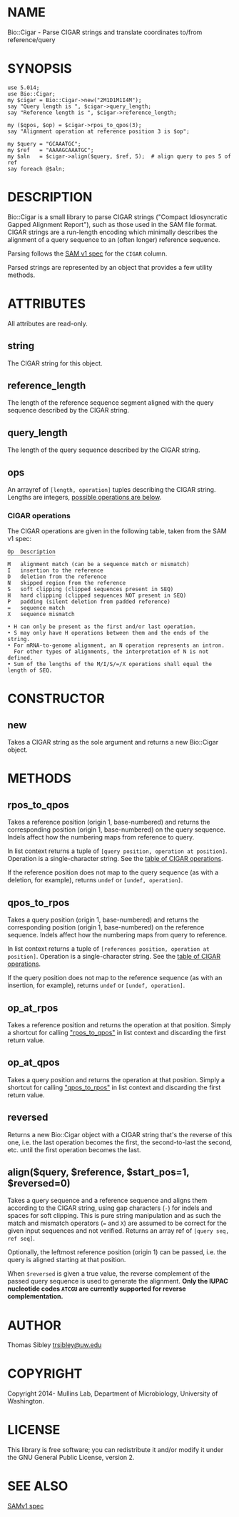 # NAME

Bio::Cigar - Parse CIGAR strings and translate coordinates to/from reference/query

# SYNOPSIS

    use 5.014;
    use Bio::Cigar;
    my $cigar = Bio::Cigar->new("2M1D1M1I4M");
    say "Query length is ", $cigar->query_length;
    say "Reference length is ", $cigar->reference_length;

    my ($qpos, $op) = $cigar->rpos_to_qpos(3);
    say "Alignment operation at reference position 3 is $op";

    my $query = "GCAAATGC";
    my $ref   = "AAAAGCAAATGC";
    my $aln   = $cigar->align($query, $ref, 5);  # align query to pos 5 of ref
    say foreach @$aln;

# DESCRIPTION

Bio::Cigar is a small library to parse CIGAR strings ("Compact Idiosyncratic
Gapped Alignment Report"), such as those used in the SAM file format.  CIGAR
strings are a run-length encoding which minimally describes the alignment of a
query sequence to an (often longer) reference sequence.

Parsing follows the [SAM v1 spec](http://samtools.github.io/hts-specs/SAMv1.pdf)
for the `CIGAR` column.

Parsed strings are represented by an object that provides a few utility
methods.

# ATTRIBUTES

All attributes are read-only.

## string

The CIGAR string for this object.

## reference\_length

The length of the reference sequence segment aligned with the query sequence
described by the CIGAR string.

## query\_length

The length of the query sequence described by the CIGAR string.

## ops

An arrayref of `[length, operation]` tuples describing the CIGAR string.
Lengths are integers, [possible operations are below](#cigar-operations).

### CIGAR operations

The CIGAR operations are given in the following table, taken from the SAM v1
spec:

    Op  Description
    ‾‾‾‾‾‾‾‾‾‾‾‾‾‾‾
    M   alignment match (can be a sequence match or mismatch)
    I   insertion to the reference
    D   deletion from the reference
    N   skipped region from the reference
    S   soft clipping (clipped sequences present in SEQ)
    H   hard clipping (clipped sequences NOT present in SEQ)
    P   padding (silent deletion from padded reference)
    =   sequence match
    X   sequence mismatch

    • H can only be present as the first and/or last operation.
    • S may only have H operations between them and the ends of the string.
    • For mRNA-to-genome alignment, an N operation represents an intron.
      For other types of alignments, the interpretation of N is not defined.
    • Sum of the lengths of the M/I/S/=/X operations shall equal the length of SEQ.

# CONSTRUCTOR

## new

Takes a CIGAR string as the sole argument and returns a new Bio::Cigar object.

# METHODS

## rpos\_to\_qpos

Takes a reference position (origin 1, base-numbered) and returns the
corresponding position (origin 1, base-numbered) on the query sequence.  Indels
affect how the numbering maps from reference to query.

In list context returns a tuple of `[query position, operation at position]`.
Operation is a single-character string.  See the
[table of CIGAR operations](#cigar-operations).

If the reference position does not map to the query sequence (as with a
deletion, for example), returns `undef` or `[undef, operation]`.

## qpos\_to\_rpos

Takes a query position (origin 1, base-numbered) and returns the corresponding
position (origin 1, base-numbered) on the reference sequence.  Indels affect
how the numbering maps from query to reference.

In list context returns a tuple of `[references position, operation at position]`.
Operation is a single-character string.  See the
[table of CIGAR operations](#cigar-operations).

If the query position does not map to the reference sequence (as with an
insertion, for example), returns `undef` or `[undef, operation]`.

## op\_at\_rpos

Takes a reference position and returns the operation at that position.  Simply
a shortcut for calling ["rpos\_to\_qpos"](#rpos_to_qpos) in list context and discarding the
first return value.

## op\_at\_qpos

Takes a query position and returns the operation at that position.  Simply
a shortcut for calling ["qpos\_to\_rpos"](#qpos_to_rpos) in list context and discarding the
first return value.

## reversed

Returns a new Bio::Cigar object with a CIGAR string that's the reverse of this
one, i.e. the last operation becomes the first, the second-to-last the second,
etc. until the first operation becomes the last.

## align($query, $reference, $start\_pos=1, $reversed=0)

Takes a query sequence and a reference sequence and aligns them according to
the CIGAR string, using gap characters (`-`) for indels and spaces for soft
clipping.  This is pure string manipulation and as such the match and mismatch
operators (`=` and `X`) are assumed to be correct for the given input
sequences and not verified.  Returns an array ref of `[query seq, ref seq]`.

Optionally, the leftmost reference position (origin 1) can be passed, i.e. the
query is aligned starting at that position.

When `$reversed` is given a true value, the reverse complement of the passed
query sequence is used to generate the alignment.  **Only the IUPAC nucleotide
codes `ATCGU` are currently supported for reverse complementation.**

# AUTHOR

Thomas Sibley <trsibley@uw.edu>

# COPYRIGHT

Copyright 2014- Mullins Lab, Department of Microbiology, University of Washington.

# LICENSE

This library is free software; you can redistribute it and/or modify it under
the GNU General Public License, version 2.

# SEE ALSO

[SAMv1 spec](http://samtools.github.io/hts-specs/SAMv1.pdf)

